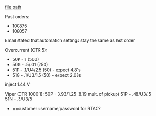 
[file path](<file:///C:\Users\jnetherton\G&W Electric Co\US-PowerGridAutomation - Documents\_Lazer\111587 - Pantex (Ryan Sales)>)

Past orders:
- 100875
- 108057

Email stated that automation settings stay the same as last order

Overcurrent (CTR 5):
- 50P - 1 (500)
- 50G - .5/.01 (250)
- 51P - .1/U4/2.5 (50) - expect 4.81s
- 51G - .1/U3/1.5 (50) - expect  2.08s

inject 1.44 V


Viper (CTR 1000:1):
50P - 3.93/1.25 (8.19 mult. of pickup)
51P - .48/U3/.5
51N - .3/U3/5

- ==customer username/password for RTAC?

